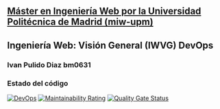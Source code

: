 ## [Máster en Ingeniería Web por la Universidad Politécnica de Madrid (miw-upm)](http://miw.etsisi.upm.es)

## Ingeniería Web: Visión General (IWVG) DevOps

### Ivan Pulido Diaz bm0631

### Estado del código

[![DevOps](https://github.com/bm0631/iwvg-devops-pulido-ivan/actions/workflows/CI.yml/badge.svg)](https://github.com/bm0631/iwvg-devops-pulido-ivan/actions/workflows/CI.yml)
[![Maintainability Rating](https://sonarcloud.io/api/project_badges/measure?project=bm0631_iwvg-devops-pulido-ivan&metric=sqale_rating)](https://sonarcloud.io/summary/new_code?id=bm0631_iwvg-devops-pulido-ivan)
[![Quality Gate Status](https://sonarcloud.io/api/project_badges/measure?project=bm0631_iwvg-devops-pulido-ivan&metric=alert_status)](https://sonarcloud.io/summary/new_code?id=bm0631_iwvg-devops-pulido-ivan)
